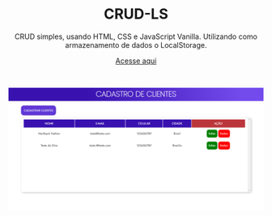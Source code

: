 
 
 <h1 align="center">CRUD-LS</h1>


 <p align="center"> CRUD simples, usando HTML, CSS e JavaScript Vanilla. Utilizando como armazenamento de dados o LocalStorage.</p>
 <p align="center"><a href="https://marlleyck.github.io/CRUD-LS/" target="_blank">Acesse aqui</a></p>

<br>

<p align="center"><img src="screenshots/screenshot.png" alt="screenshot-inicializacao"/></p>


